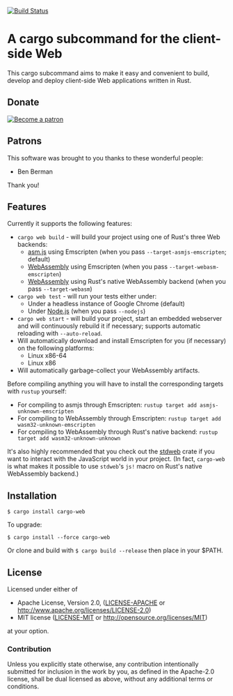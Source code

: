 [![Build Status](https://api.travis-ci.org/koute/cargo-web.svg)](https://travis-ci.org/koute/cargo-web)

# A cargo subcommand for the client-side Web

This cargo subcommand aims to make it easy and convenient to build, develop
and deploy client-side Web applications written in Rust.

## Donate

[![Become a patron](https://koute.github.io/img/become_a_patron_button.png)](https://www.patreon.com/koute)

## Patrons

This software was brought to you thanks to these wonderful people:
  * Ben Berman

Thank you!

## Features

Currently it supports the following features:

  * `cargo web build` - will build your project using one of Rust's three Web backends:
    * [asm.js] using Emscripten (when you pass `--target-asmjs-emscripten`; default)
    * [WebAssembly] using Emscripten (when you pass `--target-webasm-emscripten`)
    * [WebAssembly] using Rust's native WebAssembly backend (when you pass `--target-webasm`)
  * `cargo web test` - will run your tests either under:
    * Under a headless instance of Google Chrome (default)
    * Under [Node.js] (when you pass `--nodejs`)
  * `cargo web start` - will build your project, start an embedded webserver and will continuously
    rebuild it if necessary; supports automatic reloading with `--auto-reload`.
  * Will automatically download and install Emscripten for you (if necessary) on the following platforms:
    * Linux x86-64
    * Linux x86
  * Will automatically garbage-collect your WebAssembly artifacts.

[asm.js]: https://en.wikipedia.org/wiki/Asm.js
[WebAssembly]: https://en.wikipedia.org/wiki/WebAssembly
[Node.js]: https://nodejs.org/en/

Before compiling anything you will have to install the corresponding targets
with `rustup` yourself:

  * For compiling to asmjs through Emscripten:
        `rustup target add asmjs-unknown-emscripten`
  * For compiling to WebAssembly through Emscripten:
        `rustup target add wasm32-unknown-emscripten`
  * For compiling to WebAssembly through Rust's native backend:
        `rustup target add wasm32-unknown-unknown`

It's also highly recommended that you check out the [stdweb] crate if you want
to interact with the JavaScript world in your project. (In fact, `cargo-web`
is what makes it possible to use `stdweb`'s `js!` macro on Rust's native WebAssembly
backend.)

[stdweb]: https://github.com/koute/stdweb

## Installation

    $ cargo install cargo-web

To upgrade:

    $ cargo install --force cargo-web

Or clone and build with `$ cargo build --release` then place in your $PATH.

## License

Licensed under either of

  * Apache License, Version 2.0, ([LICENSE-APACHE](LICENSE-APACHE) or http://www.apache.org/licenses/LICENSE-2.0)
  * MIT license ([LICENSE-MIT](LICENSE-MIT) or http://opensource.org/licenses/MIT)

at your option.

### Contribution

Unless you explicitly state otherwise, any contribution intentionally submitted
for inclusion in the work by you, as defined in the Apache-2.0 license, shall be
dual licensed as above, without any additional terms or conditions.
